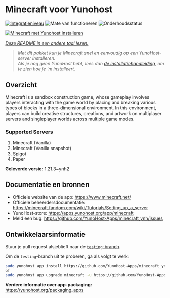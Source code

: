 <!--
NB: Deze README is automatisch gegenereerd door <https://github.com/YunoHost/apps/tree/master/tools/readme_generator>
Hij mag NIET handmatig aangepast worden.
-->

# Minecraft voor Yunohost

[![Integratieniveau](https://dash.yunohost.org/integration/minecraft.svg)](https://ci-apps.yunohost.org/ci/apps/minecraft/) ![Mate van functioneren](https://ci-apps.yunohost.org/ci/badges/minecraft.status.svg) ![Onderhoudsstatus](https://ci-apps.yunohost.org/ci/badges/minecraft.maintain.svg)

[![Minecraft met Yunohost installeren](https://install-app.yunohost.org/install-with-yunohost.svg)](https://install-app.yunohost.org/?app=minecraft)

*[Deze README in een andere taal lezen.](./ALL_README.md)*

> *Met dit pakket kun je Minecraft snel en eenvoudig op een YunoHost-server installeren.*  
> *Als je nog geen YunoHost hebt, lees dan [de installatiehandleiding](https://yunohost.org/install), om te zien hoe je 'm installeert.*

## Overzicht

Minecraft is a sandbox construction game, whose gameplay involves players interacting with the game world by placing and breaking various types of blocks in a three-dimensional environment. In this environment, players can build creative structures, creations, and artwork on multiplayer servers and singleplayer worlds across multiple game modes.

### Supported Servers
 
1. Minecraft (Vanilla)
2. Minecraft (Vanilla snapshot)
3. Spigot
4. Paper


**Geleverde versie:** 1.21.3~ynh2
## Documentatie en bronnen

- Officiele website van de app: <https://www.minecraft.net/>
- Officiele beheerdersdocumentatie: <https://minecraft.fandom.com/wiki/Tutorials/Setting_up_a_server>
- YunoHost-store: <https://apps.yunohost.org/app/minecraft>
- Meld een bug: <https://github.com/YunoHost-Apps/minecraft_ynh/issues>

## Ontwikkelaarsinformatie

Stuur je pull request alsjeblieft naar de [`testing`-branch](https://github.com/YunoHost-Apps/minecraft_ynh/tree/testing).

Om de `testing`-branch uit te proberen, ga als volgt te werk:

```bash
sudo yunohost app install https://github.com/YunoHost-Apps/minecraft_ynh/tree/testing --debug
of
sudo yunohost app upgrade minecraft -u https://github.com/YunoHost-Apps/minecraft_ynh/tree/testing --debug
```

**Verdere informatie over app-packaging:** <https://yunohost.org/packaging_apps>
